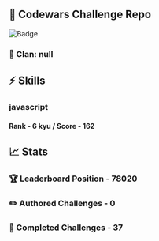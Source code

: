 ## :trident: Codewars Challenge Repo
![Badge](https://www.codewars.com/users/scottworks/badges/large)
### :wolf: Clan: null
## :zap: Skills
### javascript
#### Rank - 6 kyu / Score - 162

## :chart_with_upwards_trend: Stats
### :trophy: Leaderboard Position - 78020
### :pencil2: Authored Challenges - 0
### :muscle: Completed Challenges - 37
